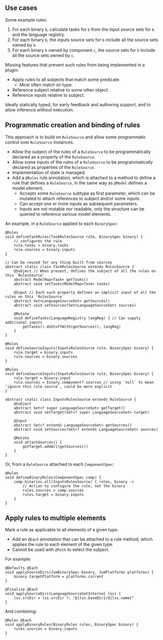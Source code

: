 ## Use cases

Some example rules:

1. For each binary `b`, calculate tasks for `b` from the input source sets for `b` and the language registry.
2. For each binary `b`, the inputs source sets for `b` include all the source sets owned by `b`.
3. For each binary `b` owned by component `c`, the source sets for `b` include all the source sets owned by `c`.

Missing features that prevent such rules from being implemented in a plugin:

- Apply rules to all subjects that match some predicate.
    - Most often match on type.
- Reference subject relative to some other object.
- Reference inputs relative to subject.

Ideally statically typed, for early feedback and authoring support, and to allow inference without execution.

## Programmatic creation and binding of rules

This approach is to build on `RuleSource` and allow some programmatic control over `RuleSource` instances.

- Allow the subject of the rules of a `RuleSource` to be programmatically declared as a property of the `RuleSource`.
- Allow some inputs of the rules of a `RuleSource` to be programmatically declared as properties of the `RuleSource`.
- Implementation of state is managed.
- Add a `@Rules` rule annotation, which is attached to a method to define a rule that defines a `RuleSource`, in the same way as `@Model` defines a model element.
    - Accepts some `RuleSource` subtype as first parameter, which can be mutated to attach references to subject and/or some inputs.
    - Can accept one or more inputs as subsequent parameters.
    - Inputs are not mutable nor readable, only the structure can be queried to reference various model elements.

An example, in a `RuleSource` applied to each `BinarySpec`:

    @Rules
    void defineTaskRules(TaskRulesSource rule, BinarySpec binary) {
        // configures the rule
        rule.tasks = binary.tasks
        rule.sources = binary.inputs
    }
    
    // Can be reused for any thing built from sources
    abstract static class TaskRulesSource extends RulesSource {
        @Subject // When present, defines the subject of all the rules on this `RulesSource`
        abstract ModelMap<Task> getTasks()
        abstract void setTasks(ModelMap<Task> tasks)
        
        @Input // Each such property defines an implicit input of all the rules on this `RulesSource`
        abstract Set<LanguageSourceSet> getSources()
        abstract void setSources(Set<LanguageSourceSet> sources)
        
        @Mutate
        void defineTasks(LanguageRegistry langReg) { // Can supply additional inputs
            getTasks().doStuffWith(getSources(), langReg)
        }
    }
    
    @Rules
    void defineSourceInputs(InputsRulesSource rule, BinarySpec binary) {
        rule.target = binary.inputs
        rule.sources = binary.sources
    }
    
    @Rules
    void defineSourceInputs(InputsRulesSource rule, BinarySpec binary) {
        rule.target = binary.input
        rule.sources = binary.component?.sources // using `null` to mean 'ignore this rule source`, could be more explicit
    }
    
    abstract static class InputsRulesSource extends RuleSource {
        @Subject
        abstract Set<? super LanguageSourceSet> getTarget()
        abstract void setTarget(Set<? super LanguageSourceSet> target)
        
        @Input
        abstract Set<? extends LanguageSourceSet> getSources()
        abstract void setSources(Set<? extends LanguageSourceSet> sources)
        
        @Mutate
        void attachSources() {
            getTarget.addAll(getSources())
        }
    }
    
Or, from a `RuleSource` attached to each `ComponentSpec`:

    @Rules
    void defineBinaryRules(ComponentSpec comp) {
        comp.binaries.all(InputsRulesSource) { rules, binary ->
            // Action to configure the rule, not the binary
            rules.sources = comp.sources 
            rules.target = binary.inputs
        }
    }
        
## Apply rules to multiple elements

Mark a rule as applicable to all elements of a given type.

- Add an `@Each` annotation that can be attached to a rule method, which applies the rule to each element of the given type.
- Cannot be used with `@Path` to select the subject.

For example:

    @Defaults @Each
    void applySourceDirs(JvmBinarySpec binary, JvmPlatforms platforms) {
        binary.targetPlatform = platforms.current
    }
    
    @Finalize @Each
    void applySourceDirs(LanguageSourceSetInternal lss) {
        lss.srcDir = lss.srcDir ?: "${lss.baseDir}/${lss.name}"
    }

And combining:

    @Rules @Each
    void applyBinaryRules(BinaryRules rules, BinarySpec binary) {
        rules.sources = binary.inputs
    }
